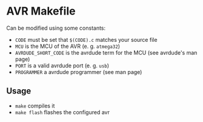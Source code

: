 # AVR Makefile
Can be modified using some constants:

* `CODE` must be set that `$(CODE).c` matches your source file
* `MCU` is the MCU of the AVR (e. g. `atmega32`)
* `AVRDUDE_SHORT_CODE` is the avrdude term for the MCU (see avrdude's man page)
* `PORT` is a valid avrdude port (e. g. `usb`)
* `PROGRAMMER` a avrdude programmer (see man page)

## Usage
* `make` compiles it
* `make flash` flashes the configured avr
